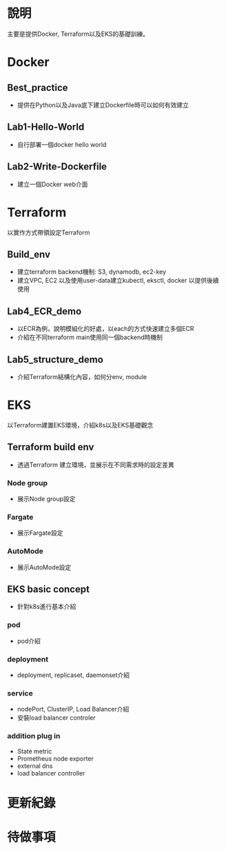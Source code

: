 # 說明
主要是提供Docker, Terraform以及EKS的基礎訓練。

# Docker
## Best_practice
- 提供在Python以及Java底下建立Dockerfile時可以如何有效建立

## Lab1-Hello-World
- 自行部署一個docker hello world

## Lab2-Write-Dockerfile
- 建立一個Docker web介面

# Terraform
以實作方式帶領設定Terraform

## Build_env
- 建立terraform backend機制: S3, dynamodb, ec2-key
- 建立VPC, EC2 以及使用user-data建立kubectl, eksctl, docker 以提供後續使用

## Lab4_ECR_demo
- 以ECR為例，說明模組化的好處，以each的方式快速建立多個ECR
- 介紹在不同terraform main使用同一個backend時機制

## Lab5_structure_demo
- 介紹Terraform結構化內容，如何分env, module

# EKS
以Terraform建置EKS環境，介紹k8s以及EKS基礎觀念

## Terraform build env
- 透過Terraform 建立環境，並展示在不同需求時的設定差異
### Node group
- 展示Node group設定
### Fargate
- 展示Fargate設定
### AutoMode
- 展示AutoMode設定

## EKS basic concept
- 針對k8s進行基本介紹
### pod
- pod介紹
### deployment
- deployment, replicaset, daemonset介紹
### service
- nodePort, ClusterIP, Load Balancer介紹
- 安裝load balancer controler
### addition plug in
- State metric
- Prometheus node exporter
- external dns
- load balancer controller

# 更新紀錄


# 待做事項
